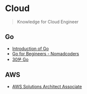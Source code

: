 # Cloud 
> Knowledge for Cloud Engineer

<!--

## Docker

## Kubernetes

-->


## Go
- [Introduction of Go](https://mg729.github.io/TIL/go/Go_Introduction/)
- [Go for Begineers - Nomadcoders](./docs/Go/README.md)  
- [30분 Go](https://programmers.co.kr/learn/courses/13) 

## AWS
- [AWS Solutions Architect Associate](./docs/AWS/README.md) 



